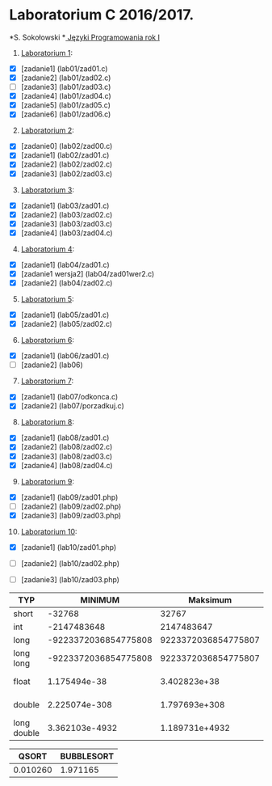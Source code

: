 # Laboratorium C 2016/2017.

*S. Sokołowski
*[ Języki Programowania rok I ](http://sigma.ug.edu.pl/~stefan/Dydaktyka/JezProg/)

1. [Laboratorium 1](lab01):
* [x] [zadanie1] (lab01/zad01.c)
* [x] [zadanie2] (lab01/zad02.c)
* [ ] [zadanie3] (lab01/zad03.c)
* [x] [zadanie4] (lab01/zad04.c)
* [x] [zadanie5] (lab01/zad05.c)
* [x] [zadanie6] (lab01/zad06.c)
2. [Laboratorium 2](lab02):
* [x] [zadanie0] (lab02/zad00.c)
* [x] [zadanie1] (lab02/zad01.c)
* [x] [zadanie2] (lab02/zad02.c)
* [x] [zadanie3] (lab02/zad03.c)
3. [Laboratorium 3](lab03):
* [x] [zadanie1] (lab03/zad01.c)
* [x] [zadanie2] (lab03/zad02.c)
* [x] [zadanie3] (lab03/zad03.c)
* [x] [zadanie4] (lab03/zad04.c)
4. [Laboratorium 4](lab04):
* [x] [zadanie1] (lab04/zad01.c)
* [x] [zadanie1 wersja2] (lab04/zad01wer2.c)
* [x] [zadanie2] (lab04/zad02.c)
5. [Laboratorium 5](lab05):
* [x] [zadanie1] (lab05/zad01.c)
* [x] [zadanie2] (lab05/zad02.c)
6. [Laboratorium 6](lab06):
* [x] [zadanie1] (lab06/zad01.c)
* [ ] [zadanie2] (lab06)
7. [Laboratorium 7](lab07):
* [x] [zadanie1] (lab07/odkonca.c)
* [x] [zadanie2] (lab07/porzadkuj.c)
8. [Laboratorium 8](lab08):
* [x] [zadanie1] (lab08/zad01.c)
* [x] [zadanie2] (lab08/zad02.c)
* [x] [zadanie3] (lab08/zad03.c)
* [x] [zadanie4] (lab08/zad04.c)
9. [Laboratorium 9](lab09):
* [x] [zadanie1] (lab09/zad01.php)
* [ ] [zadanie2] (lab09/zad02.php)
* [x] [zadanie3] (lab09/zad03.php)
10. [Laboratorium 10](lab10):
* [x] [zadanie1] (lab10/zad01.php)
* [ ] [zadanie2] (lab10/zad02.php)
* [ ] [zadanie3] (lab10/zad03.php)




|        TYP|              MINIMUM|             Maksimum|       ZIARNO|  PRECYZJA|      WE/WY|
|-----------|---------------------|---------------------|-------------|----------|-----------|
|      short|               -32768|                32767|             |          |          i|
|        int|          -2147483648|           2147483647|             |          |          i|
|       long| -9223372036854775808|  9223372036854775807|             |          |         li|
|  long long| -9223372036854775808|  9223372036854775807|             |          |        lli|
|      float|         1.175494e-38|         3.402823e+38| 1.192093e-07|         6|       e, f|
|     double|        2.225074e-308|        1.797693e+308| 2.220446e-16|        15|     le, lf|
|long double|       3.362103e-4932|       1.189731e+4932| 1.084202e-19|        18|     Le, Lf|

|     QSORT|BUBBLESORT|
|----------|----------|
|  0.010260|  1.971165|
